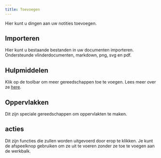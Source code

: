 ```yaml
---
title: Toevoegen
---
```


Hier kunt u dingen aan uw notities toevoegen.

## Importeren

Hier kunt u bestaande bestanden in uw documenten importeren.
Ondersteunde vlinderdocumenten, markdown, png, svg en pdf.

## Hulpmiddelen

Klik op de toolbar om meer gereedschappen toe te voegen.
Lees meer over ze [here](../tools).

## Oppervlakken

Dit zijn speciale gereedschappen om oppervlakten te maken.

## acties

Dit zijn functies die zullen worden uitgevoerd door erop te klikken.
Je kunt de afspeelknop gebruiken om ze uit te voeren zonder ze toe te voegen aan de werkbalk.
